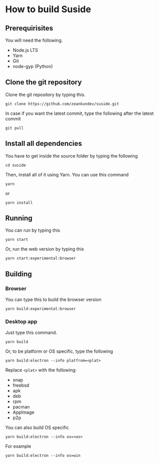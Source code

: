 # How to build Suside
## Prerequirisites
You will need the following.
* Node.js LTS
* Yarn
* Git
* node-gyp (Python)

## Clone the git repository
Clone the git repository by typing this.
```shell
git clone https://github.com/zeankundev/suside.git
```
In case if you want the latest commit, type the following after the latest commit
```
git pull
```
## Install all dependencies
You have to get inside the source folder by typing the following
```shell
cd suside
```
Then, install all of it using Yarn. You can use this command
```
yarn
```
or
```
yarn install
```
## Running
You can run by typing this
```
yarn start
```
Or, run the web version by typing this
```
yarn start:experimental:browser
```
## Building
### Browser
You can type this to build the browser version
```
yarn build:experimental:browser
```
### Desktop app
Just type this command.
```
yarn build
```
Or, to be platform or OS specific, type the following
```
yarn build:electron --info platfrom=<plat>
```
Replace ```<plat>``` with the following:
* snap
* freebsd
* apk
* deb
* rpm
* pacman
* AppImage
* p2p

You can also build OS specific
```
yarn build:electron --info os=<os>
```
For example
```
yarn build:electron --info os=win
```
